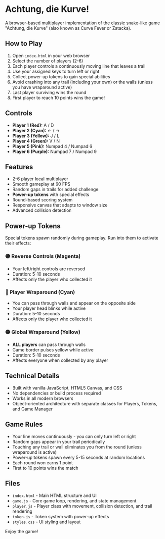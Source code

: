 # Achtung, die Kurve!

A browser-based multiplayer implementation of the classic snake-like game "Achtung, die Kurve" (also known as Curve Fever or Zatacka).

## How to Play

1. Open `index.html` in your web browser
2. Select the number of players (2-6)
3. Each player controls a continuously moving line that leaves a trail
4. Use your assigned keys to turn left or right
5. Collect power-up tokens to gain special abilities
6. Avoid crashing into any trail (including your own) or the walls (unless you have wraparound active)
7. Last player surviving wins the round
8. First player to reach 10 points wins the game!

## Controls

- **Player 1 (Red):** A / D
- **Player 2 (Cyan):** ← / →
- **Player 3 (Yellow):** J / L
- **Player 4 (Green):** V / N
- **Player 5 (Pink):** Numpad 4 / Numpad 6
- **Player 6 (Purple):** Numpad 7 / Numpad 9

## Features

- 2-6 player local multiplayer
- Smooth gameplay at 60 FPS
- Random gaps in trails for added challenge
- **Power-up tokens** with special effects
- Round-based scoring system
- Responsive canvas that adapts to window size
- Advanced collision detection

## Power-up Tokens

Special tokens spawn randomly during gameplay. Run into them to activate their effects:

### 🟣 Reverse Controls (Magenta)
- Your left/right controls are reversed
- Duration: 5-10 seconds
- Affects only the player who collected it

### 🔵 Player Wraparound (Cyan)
- You can pass through walls and appear on the opposite side
- Your player head blinks while active
- Duration: 5-10 seconds
- Affects only the player who collected it

### 🟡 Global Wraparound (Yellow)
- **ALL players** can pass through walls
- Game border pulses yellow while active
- Duration: 5-10 seconds
- Affects everyone when collected by any player

## Technical Details

- Built with vanilla JavaScript, HTML5 Canvas, and CSS
- No dependencies or build process required
- Works in all modern browsers
- Object-oriented architecture with separate classes for Players, Tokens, and Game Manager

## Game Rules

- Your line moves continuously - you can only turn left or right
- Random gaps appear in your trail periodically
- Touching any trail or wall eliminates you from the round (unless wraparound is active)
- Power-up tokens spawn every 5-15 seconds at random locations
- Each round won earns 1 point
- First to 10 points wins the match

## Files

- `index.html` - Main HTML structure and UI
- `game.js` - Core game loop, rendering, and state management
- `player.js` - Player class with movement, collision detection, and trail rendering
- `token.js` - Token system with power-up effects
- `styles.css` - UI styling and layout

Enjoy the game!
